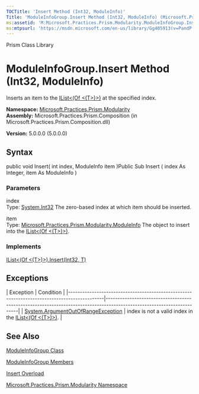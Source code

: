 ```yaml
---
TOCTitle: 'Insert Method (Int32, ModuleInfo)'
Title: 'ModuleInfoGroup.Insert Method (Int32, ModuleInfo) (Microsoft.Practices.Prism.Modularity)'
ms:assetid: 'M:Microsoft.Practices.Prism.Modularity.ModuleInfoGroup.Insert(System.Int32,Microsoft.Practices.Prism.Modularity.ModuleInfo)'
ms:mtpsurl: 'https://msdn.microsoft.com/en-us/library/Gg405913(v=PandP.50)'
---
```


Prism Class Library

ModuleInfoGroup.Insert Method (Int32, ModuleInfo)
=====================================================

Inserts an item to the [IList&lt;(Of &lt;(T&gt;)&gt;)](http://msdn.microsoft.com/en-us/library/5y536ey6) at the specified index.

**Namespace:** [Microsoft.Practices.Prism.Modularity](https://msdn.microsoft.com/library/microsoft.practices.prism.modularity)
**Assembly:** Microsoft.Practices.Prism.Composition (in Microsoft.Practices.Prism.Composition.dll)

**Version:** 5.0.0.0 (5.0.0.0)

## Syntax


public void Insert( int index, ModuleInfo item )Public Sub Insert ( index As Integer, item As ModuleInfo )

### Parameters

index  
Type: [System.Int32](http://msdn.microsoft.com/en-us/library/td2s409d)
The zero-based index at which item should be inserted.

item  
Type: [Microsoft.Practices.Prism.Modularity.ModuleInfo](https://msdn.microsoft.com/library/microsoft.practices.prism.modularity.moduleinfo)
The object to insert into the [IList&lt;(Of &lt;(T&gt;)&gt;)](http://msdn.microsoft.com/en-us/library/5y536ey6).

### Implements

[IList&lt;(Of &lt;(T&gt;)&gt;).Insert(Int32, T)](http://msdn.microsoft.com/en-us/library/8zsfbxz8)

Exceptions
----------

<span id="exceptionsToggle"></span>
| Exception                                                                                   | Condition                                                                                                             |
|---------------------------------------------------------------------------------------------|-----------------------------------------------------------------------------------------------------------------------|
| [System.ArgumentOutOfRangeException](http://msdn.microsoft.com/en-us/library/8xt94y6e) | index is not a valid index in the [IList&lt;(Of &lt;(T&gt;)&gt;)](http://msdn.microsoft.com/en-us/library/5y536ey6). |

See Also
--------


[ModuleInfoGroup Class](https://msdn.microsoft.com/library/microsoft.practices.prism.modularity.moduleinfogroup)

[ModuleInfoGroup Members](https://msdn.microsoft.com/allmembers.t:microsoft.practices.prism.modularity.moduleinfogroup)

[Insert Overload](https://msdn.microsoft.com/overload:microsoft.practices.prism.modularity.moduleinfogroup.insert)

[Microsoft.Practices.Prism.Modularity Namespace](https://msdn.microsoft.com/library/microsoft.practices.prism.modularity)
